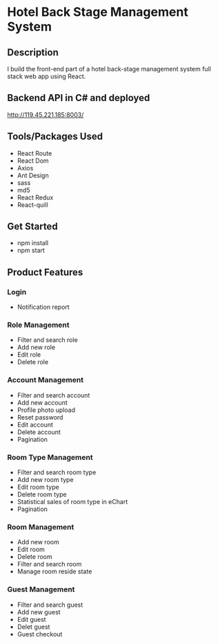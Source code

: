 # Hotel Back Stage Management System

## Description
I build the front-end part of a hotel back-stage management system full stack web app using React.

## Backend API in C# and deployed
http://119.45.221.185:8003/

## Tools/Packages Used
* React Route
* React Dom
* Axios
* Ant Design
* sass
* md5
* React Redux
* React-quill

## Get Started
* npm install
* npm start


## Product Features

### Login
* Notification report

### Role Management
* Filter and search role
* Add new role
* Edit role
* Delete role

### Account Management
* Filter and search account
* Add new account 
* Profile photo upload
* Reset password
* Edit account
* Delete account
* Pagination

### Room Type Management
* Filter and search room type
* Add new room type
* Edit room type
* Delete room type
* Statistical sales of room type in eChart
* Pagination

### Room Management
* Add new room
* Edit room
* Delete room
* Filter and search room
* Manage room reside state 

### Guest Management
* Filter and search guest
* Add new guest
* Edit guest
* Delet guest
* Guest checkout







